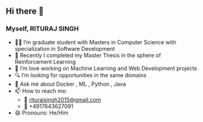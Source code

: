## Hi there 👋

### Myself, RITURAJ SINGH 

- 👨‍🎓 I’m graduate student with Masters in Computer Science with specialization in Software Development
- 🔭 Recently I completed my Master Thesis in the sphere of Reinforcement Learning
- 🌱 I’m love working on Machine Learning and Web Development projects
- 🔍 I’m looking for opportunities in the same domains
- 💬 Ask me about Docker , ML , Python , Java
- 📫 How to reach me: 
  - 📧 riturajsingh2015@gmail.com 
  - 📱  +4917643627091
- 😄 Pronouns: He/Him
